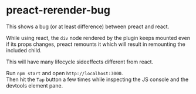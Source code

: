 # preact-rerender-bug

This shows a bug (or at least difference) between preact and react.

While using react, the `div` node rendered by the plugin keeps mounted even if its props changes, preact
remounts it which will result in remounting the included child.

This will have many lifecycle sideeffects different from react.

Run `npm start` and open `http://localhost:3000`.  
Then hit the `Tap` button a few times while inspecting the JS console and the devtools element pane.

